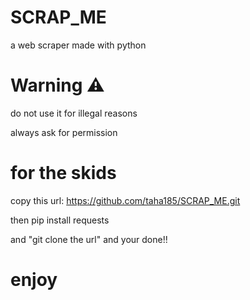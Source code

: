 # SCRAP_ME
a web scraper made with python
# Warning ⚠️ 
do not use it for illegal reasons

always ask for permission 
# for the skids
copy this url: https://github.com/taha185/SCRAP_ME.git

then pip install requests

and "git clone the url" 
and your done!!

# enjoy
